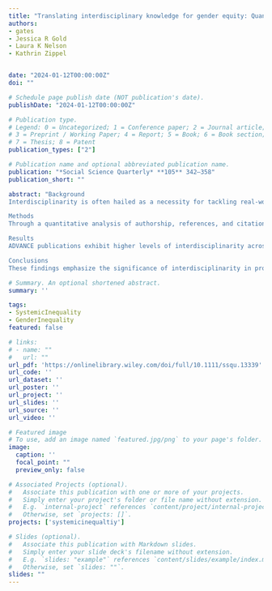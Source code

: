 ```yaml
---
title: "Translating interdisciplinary knowledge for gender equity: Quantifying the impact of NSF ADVANCE."
authors:
- gates
- Jessica R Gold
- Laura K Nelson
- Kathrin Zippel


date: "2024-01-12T00:00:00Z"
doi: ""

# Schedule page publish date (NOT publication's date).
publishDate: "2024-01-12T00:00:00Z"

# Publication type.
# Legend: 0 = Uncategorized; 1 = Conference paper; 2 = Journal article;
# 3 = Preprint / Working Paper; 4 = Report; 5 = Book; 6 = Book section;
# 7 = Thesis; 8 = Patent
publication_types: ["2"]

# Publication name and optional abbreviated publication name.
publication: "*Social Science Quarterly* **105** 342–358"
publication_short: ""

abstract: "Background
Interdisciplinarity is often hailed as a necessity for tackling real-world challenges. We examine the prevalence and impact of interdisciplinarity in the NSF ADVANCE program, which addresses gender equity in STEM.

Methods
Through a quantitative analysis of authorship, references, and citations in ADVANCE publications, we compare the interdisciplinarity of knowledge produced within the program to traditional disciplinary knowledge. We use Simpon's Diversity Index to test for differences across disciplines, and we use negative binomial regression to capture the potential influences of interdisciplinarity on the long-term impact of ADVANCE publications.

Results
ADVANCE publications exhibit higher levels of interdisciplinarity across three dimensions of knowledge integration, and cross-disciplinary ties within ADVANCE successfully integrate social science knowledge into diverse disciplines. Additionally, the interdisciplinarity of publication references positively influences the impact of ADVANCE work, while the interdisciplinarity of authorship teams does not.

Conclusions
These findings emphasize the significance of interdisciplinarity in problem-oriented knowledge production, indicating that specific forms of interdisciplinarity can lead to broader impact. By shedding light on the interplay between interdisciplinary approaches, disciplinary structures, and academic recognition, this article contributes to programmatic design to generate impactful problem-solving knowledge that also adds to the academic community." 

# Summary. An optional shortened abstract.
summary: ''

tags:
- SystemicInequality
- GenderInequality
featured: false

# links:
# - name: ""
#   url: ""
url_pdf: 'https://onlinelibrary.wiley.com/doi/full/10.1111/ssqu.13339'
url_code: ''
url_dataset: ''
url_poster: ''
url_project: ''
url_slides: ''
url_source: ''
url_video: ''

# Featured image
# To use, add an image named `featured.jpg/png` to your page's folder. 
image:
  caption: ''
  focal_point: ""
  preview_only: false

# Associated Projects (optional).
#   Associate this publication with one or more of your projects.
#   Simply enter your project's folder or file name without extension.
#   E.g. `internal-project` references `content/project/internal-project/index.md`.
#   Otherwise, set `projects: []`.
projects: ['systemicinequaltiy']

# Slides (optional).
#   Associate this publication with Markdown slides.
#   Simply enter your slide deck's filename without extension.
#   E.g. `slides: "example"` references `content/slides/example/index.md`.
#   Otherwise, set `slides: ""`.
slides: ""
---
```






